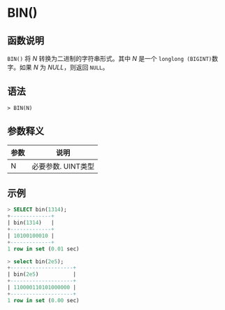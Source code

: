 # **BIN()**

## **函数说明**

``BIN()`` 将 *N* 转换为二进制的字符串形式。其中 *N* 是一个 ``longlong (BIGINT)``数字。如果 *N* 为 *NULL*，则返回 ``NULL``。

## **语法**

```
> BIN(N)
```

## **参数释义**

|  参数   | 说明  |
|  ----  | ----  |
| N | 必要参数. UINT类型 |

## **示例**

```SQL
> SELECT bin(1314);
+-------------+
| bin(1314)   |
+-------------+
| 10100100010 |
+-------------+
1 row in set (0.01 sec)

> select bin(2e5);
+--------------------+
| bin(2e5)           |
+--------------------+
| 110000110101000000 |
+--------------------+
1 row in set (0.00 sec)
```
